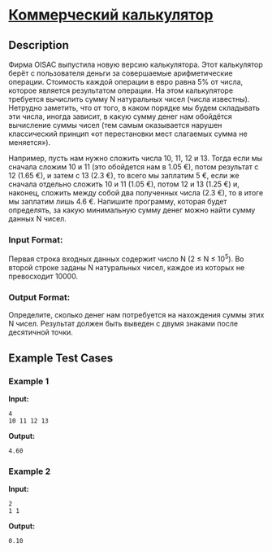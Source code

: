 # [Коммерческий калькулятор](link)

## Description

Фирма OISAC выпустила новую версию калькулятора. Этот калькулятор берёт с пользователя деньги за совершаемые арифметические операции. Стоимость каждой операции в евро равна 5\% от числа, которое является результатом операции. На этом калькуляторе требуется вычислить сумму N натуральных чисел (числа известны). Нетрудно заметить, что от того, в каком порядке мы будем складывать эти числа, иногда зависит, в какую сумму денег нам обойдётся вычисление суммы чисел (тем самым оказывается нарушен классический принцип «от перестановки мест слагаемых сумма не меняется»). 

Например, пусть нам нужно сложить числа 10, 11, 12 и 13. Тогда если мы сначала сложим 10 и 11 (это обойдется нам в 1.05 €), потом результат с 12 (1.65 €), и затем с 13 (2.3 €), то всего мы заплатим 5 €, если же сначала отдельно сложить 10 и 11 (1.05 €), потом 12 и 13 (1.25 €) и, наконец, сложить между собой два полученных числа (2.3 €), то в итоге мы заплатим лишь 4.6 €. Напишите программу, которая будет определять, за какую минимальную сумму денег можно найти сумму данных N чисел.
### Input Format:

Первая строка входных данных содержит число N (2 $\le$ N $\le$ $10^5$). Во второй строке заданы N натуральных чисел, каждое из которых не превосходит 10000.

### Output Format:

Определите, сколько денег нам потребуется на нахождения суммы этих N чисел. Результат должен быть выведен с двумя знаками после десятичной точки.

## Example Test Cases

### Example 1

**Input:**
```
4
10 11 12 13

```

**Output:**
```
4.60

```

### Example 2

**Input:**
```
2
1 1

```

**Output:**
```
0.10

```

